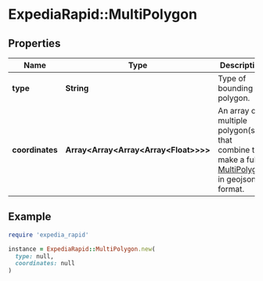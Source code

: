 # ExpediaRapid::MultiPolygon

## Properties

| Name | Type | Description | Notes |
| ---- | ---- | ----------- | ----- |
| **type** | **String** | Type of bounding polygon. | [optional] |
| **coordinates** | **Array&lt;Array&lt;Array&lt;Array&lt;Float&gt;&gt;&gt;&gt;** | An array of multiple polygon(s) that combine to make a full [MultiPolygon](https://www.rfc-editor.org/rfc/rfc7946#section-3.1.7) in geojson format. | [optional] |

## Example

```ruby
require 'expedia_rapid'

instance = ExpediaRapid::MultiPolygon.new(
  type: null,
  coordinates: null
)
```

